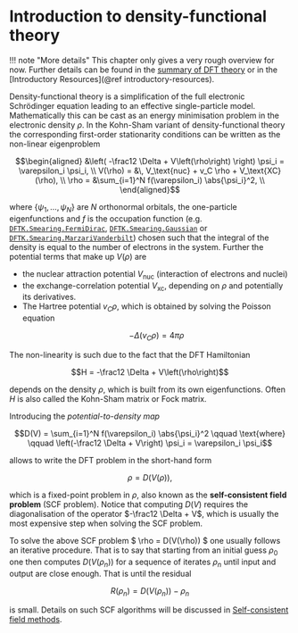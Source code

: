 # Introduction to density-functional theory

!!! note "More details"
    This chapter only gives a very rough overview for now. Further details
    can be found in the [summary of DFT theory](https://michael-herbst.com/teaching/2022-mit-workshop-dftk/2022-mit-workshop-dftk/DFT_Theory.pdf)
    or in the [Introductory Resources](@ref introductory-resources).

Density-functional theory is a simplification of the full electronic
Schrödinger equation leading to an effective single-particle model.
Mathematically this can be cast as an energy minimisation problem
in the electronic density $\rho$. In the Kohn-Sham variant
of density-functional theory the corresponding first-order stationarity
conditions can be written as the non-linear eigenproblem
```math
\begin{aligned}
&\left( -\frac12 \Delta + V\left(\rho\right) \right) \psi_i = \varepsilon_i \psi_i, \\
V(\rho) = &\, V_\text{nuc} + v_C \rho + V_\text{XC}(\rho), \\
\rho = &\sum_{i=1}^N f(\varepsilon_i)  \abs{\psi_i}^2, \\
\end{aligned}
```
where $\{\psi_1,\ldots, \psi_N\}$ are $N$ orthonormal orbitals,
the one-particle eigenfunctions and $f$ is the occupation function
(e.g. [`DFTK.Smearing.FermiDirac`](@ref), [`DFTK.Smearing.Gaussian`](@ref)
or [`DFTK.Smearing.MarzariVanderbilt`](@ref))
chosen such that the integral of the density is equal to the number of electrons in the system.
Further the potential terms that make up $V(\rho)$ are
- the nuclear attraction potential $V_\text{nuc}$ (interaction of electrons and nuclei)
- the exchange-correlation potential $V_\text{xc}$,
  depending on $\rho$ and potentially its derivatives.
- The Hartree potential $v_C \rho$, which is obtained by solving the Poisson equation
  ```math
  -\Delta \left(v_C \rho\right) = 4\pi \rho
  ```
The non-linearity is such due to the fact that the DFT Hamiltonian
```math
H = -\frac12 \Delta + V\left(\rho\right)
```
depends on the density $\rho$, which is built from its own eigenfunctions.
Often $H$ is also called the Kohn-Sham matrix or Fock matrix.

Introducing the *potential-to-density map*
```math
D(V) = \sum_{i=1}^N f(\varepsilon_i)  \abs{\psi_i}^2
\qquad \text{where} \qquad \left(-\frac12 \Delta + V\right) \psi_i = \varepsilon_i \psi_i
```
allows to write the DFT problem in the short-hand form
```math
\rho = D(V(\rho)),
```
which is a fixed-point problem in $\rho$, also known as the
**self-consistent field problem** (SCF problem).
Notice that computing $D(V)$ requires the diagonalisation of the operator
$-\frac12 \Delta + V$, which is usually the most
expensive step when solving the SCF problem.

To solve the above SCF problem $ \rho = D(V(\rho)) $
one usually follows an iterative procedure.
That is to say that starting from an initial guess $\rho_0$ one then
computes $D(V(\rho_n))$ for a sequence of iterates $\rho_n$ until input and output
are close enough. That is until the residual
```math
R(\rho_n) = D(V(\rho_n)) - \rho_n
```
is small. Details on such SCF algorithms will be discussed in [Self-consistent field methods](@ref).
